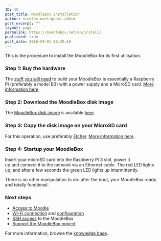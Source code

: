 ```yaml
---
ID: 19
post_title: MoodleBox Installation
author: nicolas.martignoni.admin
post_excerpt: ""
layout: page
permalink: https://moodlebox.net/en/install/
published: true
post_date: 2016-09-01 20:39:10
---
```

This is the procedure to install the MoodleBox for its first utilisation.
<h3>Step 1: Buy the hardware</h3>
The <a href="https://moodlebox.net/en/help/hardware-needed/">stuff you will need</a> to build your MoodleBox is essentially a Raspberry Pi (preferably a model B3) with a power supply and a MicroSD card. <a href="https://moodlebox.net/en/help/hardware-needed/">More information here</a>.
<h3>Step 2: Download the MoodleBox disk image</h3>
The <a href="https://moodlebox.net/en/help/download-the-disk-image/">MoodleBox disk image</a> is available <a href="https://moodlebox.net/en/help/download-the-disk-image/">here</a>.
<h3>Step 3: Copy the disk image on your MicroSD card</h3>
For this operation, use preferably <a href="https://etcher.io" target="_blank" rel="noopener">Etcher</a>. <a href="https://moodlebox.net/en/help/copy-the-disk-image-on-a-sd-card/">More information here</a>.
<h3>Step 4: Startup your MoodleBox</h3>
Insert your microSD card into the Raspberry Pi 3 slot, power it up and connect it to the network via an Ethernet cable. The red LED lights up, and after a few seconds the green LED lights up intermittently.

There is no other manipulation to do: after the boot, your MoodleBox ready and totally functional.
<h3>Next steps</h3>
<ul>
 	<li><a href="https://moodlebox.net/en/help/access-to-moodle/">Access to Moodle</a></li>
 	<li><a href="https://moodlebox.net/en/help/wi-fi-connection/">Wi-Fi connection</a> and <a href="https://moodlebox.net/en/help/updating-wi-fi-network-configuration/">configuration</a></li>
 	<li><a href="https://moodlebox.net/en/help/command-line-connection/">SSH access</a> to the MoodleBox</li>
 	<li><a href="https://moodlebox.net/en/help/support-the-moodlebox-project/">Support the MoodleBox project</a></li>
</ul>
For more information, browse the <a href="https://moodlebox.net/en/help/">knowledge base</a>.